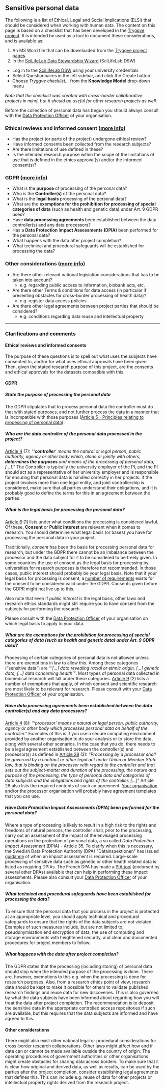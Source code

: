 ## Sensitive personal data

The following is a list of Ethical, Legal and Social Implications (ELSI) that should be considered when working with human data.
The content on this page is based on a checklist that has been developed in the [Tryggve project](https://neic.no/tryggve/). It is intended be used as a tool to document these considerations, and is available as: 
1. An MS Word file that can be downloaded from the [Tryggve project pages](https://neic.no/tryggve/links/). 
2. In the [SciLifeLab Data Stewardship Wizard](https://dsw.scilifelab.se/) (SciLifeLab DSW)
  * Log in to the [SciLifeLab DSW](https://dsw.scilifelab.se/) using your university credentials
  * Select Questionnaires in the left sidebar, and click the Create button
  * Choose *Tryggve checklist...* from the **Knowledge Model** drop-down menu 

*Note that the checklist was created with cross-border collaborative projects in mind, but it should be useful for other research projects as well.*

Before the collection of personal data has begun you should always consult with the [Data Protection Officer](data_protection_officer) of your organisation. 

### Ethical reviews and informed consent ([more info](#ethical-reviews-and-informed-consents))

* Has the project (or parts of the project) undergone ethical review?
* Have informed consents been collected from the research subjects?
* Are there limitations of use defined in these?
* Is the intended research purpose within the scope of the limitations of use that is defined in the ethics approval(s) and/or the informed consent(s)?


### GDPR ([more info](#gdpr))

* What is the **purpose** of processing of the personal data?
* Who is the **Controller(s)** of the personal data?
* What is the **legal basis** processing of the personal data?
* What are the **exemptions for the prohibition for processing of special categories of data** (such as health and genetic data) under Art. 9 GDPR used?
* Have **data processing agreements** been established between the data controller(s) and any data processors?
* Has a **Data Protection Impact Assessments (DPIA)** been performed for the personal data?
* What happens with the data after project completion?
* What technical and procedural safeguards will be established for processing the data?

### Other considerations ([more info](#other-considerations))

* Are there other relevant national legislation considerations that has to be taken into account?
  - e.g. regarding public access to information, biobank acts, etc.
* Are there other Terms & conditions for data access (in particular if presenting  obstacles for cross-border processing of health data)?
  - e.g. register data access policies
* Are there other legal agreements between project parties that should be considered?
  - e.g. conditions regarding data reuse and intellectual property

---

### Clarifications and comments

#### Ethical reviews and informed consents
The purpose of these questions is to spell out what uses the subjects have consented to, and/or for what uses ethical approvals have been given. Then, given the stated research purpose of this project, are the consents and ethical approvals for the datasets compatible with this.

#### GDPR

##### State the purpose of processing the personal data
The GDPR stipulates that to process personal data the controller must do that with stated purposes, and not further process the data in a manner that is incompatible with those purposes ([Article 5 - Principles relating to processing of personal data](https://gdpr-info.eu/art-5-gdpr/)). 

##### Who are the data controller of the personal data processed in the project?
[Article 4](https://gdpr-info.eu/art-4-gdpr/) (7): _“‘**controller**’ means the natural or legal person, public authority, agency or other body which, alone or jointly with others, **determines the purposes** and means of the processing of personal data; […].”_ The Controller is typically the university employer of the PI, and the PI should act as a representative of her university employer and is responsible for ensuring that personal data is handled correctly in her projects. If the project involves more than one legal entity, and joint controllership is considered, make sure that all parties understand their obligations, and it is probably good to define the terms for this in an agreement between the parties.

##### What is the legal basis for processing the personal data?
[Article 6](https://gdpr-info.eu/art-6-gdpr/) (1) lists under what conditions the processing is considered lawful. Of these, **Consent** or **Public interest** are relevant when it comes to research. You should determine what legal basis (or bases) you have for processing the personal data in your project.  

Traditionally, _consent_ has been the basis for processing personal data for research, but under the GDPR there cannot be an imbalance between the processor and the data subject for it to be considered to be freely given. In some countries the use of consent as the legal basis for processing by universities for research purposes is therefore not recommended. In those cases, public interest should probably be your legal basis. Note that if your legal basis for processing is consent, a [number of requirements](https://gdpr-info.eu/issues/consent/) exists for the consent to be considered valid under the GDPR. Consents given before the GDPR might not live up to this.  

Also note that even if _public interest_ is the legal basis, other laws and research ethics standards might still require you to have consent from the subjects for performing the research.  

Please consult with the [Data Protection Officer](data_protection_officer) of your organisation on which legal basis to apply to your data.

##### What are the exemptions for the prohibition for processing of special categories of data (such as health and genetic data) under Art. 9 GDPR used?
Processing of certain categories of personal data is not allowed unless there are exemptions in law to allow this. Among these categories (“sensitive data”) are _“‘[...] data revealing racial or ethnic origin, [...] genetic data, [...] data concerning health’”_. Most types of personal data collected in biomedical research will fall under these categories. [Article 9](https://gdpr-info.eu/art-9-gdpr/) (2) lists a number of exemptions that apply, of which consent and scientific research are most likely to be relevant for research. Please consult with your [Data Protection Officer](data_protection_officer) of your organisation.

##### Have data processing agreements been established between the data controller(s) and any data processors?
[Article 4](https://gdpr-info.eu/art-4-gdpr/) (8): _“‘processor’ means a natural or legal person, public authority, agency or other body which processes personal data on behalf of the controller.”_ Examples of this is if you use a secure computing environment provided by another organisation to do your analysis or to store the data, along with several other scenarios. In the case that you do, there needs to be a legal agreement established between the controller(s) and processor(s) as defined in [Article 28](https://gdpr-info.eu/art-28-gdpr/) (3): _“Processing by a processor shall be governed by a contract or other legal act under Union or Member State law, that is binding on the processor with regard to the controller and that sets out the subject-matter and duration of the processing, the nature and purpose of the processing, the type of personal data and categories of data subjects and the obligations and rights of the controller. […]”_ Article 28 also lists the required contents of such an agreement. [Your organisation](data_protection_officer) and/or the processor organisation will probably have agreement templates that you can use.

##### Have Data Protection Impact Assessments (DPIA) been performed for the personal data?
Where a type of processing is likely to result in a high risk to the rights and freedoms of natural persons, the controller shall, prior to the processing, carry out an assessment of the impact of the envisaged processing operations on the protection of personal data, a so called _Data Protection Impact Assessment_ (DPIA) - [Article 35](https://gdpr-info.eu/art-35-gdpr/). To clarify when this is necessary, the Swedish Data Protection Authority (DPA) "Datainspektionen" has issued [guidance](https://www.datainspektionen.se/globalassets/dokument/beslut/list-regarding-data-protection-impact-assessments.pdf) of when an impact assessment is required. Large-scale processing of sensitive data such as genetic or other health related data is listed as requiring DPIAs. The French DPA has made a [PIA tool](https://www.cnil.fr/en/open-source-pia-software-helps-carry-out-data-protection-impact-assesment) (endorsed by several other DPAs) available that can help in performing these impact assessments. Please also consult your [Data Protection Officer](data_protection_officer) of your organisation.

##### What technical and procedural safeguards have been established for processing the data?
To ensure that the personal data that you process in the project is protected at an appropriate level, you should apply technical and procedural safeguards to ensure that the rights of the data subjects are not violated. Examples of such measures include, but are not limited to, pseudonymisation end encryption of data, the use of computing and storage environments with heightened security, and clear and documented procedures for project members to follow. 

##### What happens with the data after project completion?
The GDPR states that the processing (including storing) of personal data should stop when the intended purpose of the processing is done. There are, however, exemptions to this e.g. when the processing is done for research purposes. Also, from a research ethics point of view, research data should be kept to make it possible for others to validate published research findings and reuse data for new discoveries. This is also governed by what the data subjects have been informed about regarding how you will treat the data after project completion. The recommendation is to deposit the sensitive data in the appropriate controlled access repositories if such are available, but this requires that the data subjects are informed and have agreed to this. 

#### Other considerations
There might also exist other national legal or procedural considerations for cross-border research collaborations. Other laws might affect how and if data can or cannot be made available outside the country of origin. The operating procedures of government authorities or other organisations might create obstacles for sharing data across borders. To make sure that it is clear how original and derived data, as well as results, can be used by the parties after the project completion, consider establishing legal agreements that defines this. This can include e.g. reuse of data for other projects or intellectual property rights derived from the research project.
